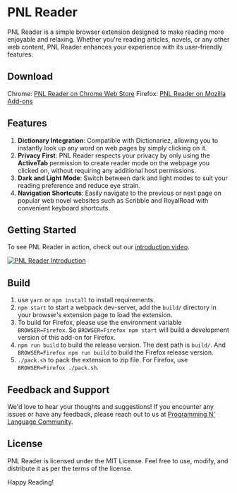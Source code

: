 # PNL Reader

PNL Reader is a simple browser extension designed to make reading more enjoyable and relaxing. Whether you're reading articles, novels, or any other web content, PNL Reader enhances your experience with its user-friendly features.

## Download
Chrome: [PNL Reader on Chrome Web Store](https://chromewebstore.google.com/detail/pnl-reader/amdebfiljmlhfkenbhhpckmmpkonpdfh)
Firefox: [PNL Reader on Mozilla Add-ons](https://addons.mozilla.org/en-US/firefox/addon/pnl-reader/)

## Features

1. **Dictionary Integration**: Compatible with Dictionariez, allowing you to instantly look up any word on web pages by simply clicking on it.
2. **Privacy First**: PNL Reader respects your privacy by only using the **ActiveTab** permission to create reader mode on the webpage you clicked on, without requiring any additional host permissions.
3. **Dark and Light Mode**: Switch between dark and light modes to suit your reading preference and reduce eye strain.
4. **Navigation Shortcuts**: Easily navigate to the previous or next page on popular web novel websites such as Scribble and RoyalRoad with convenient keyboard shortcuts.

## Getting Started

To see PNL Reader in action, check out our [introduction video](https://www.youtube.com/watch?v=ffwHpFl_fBo).

[![PNL Reader Introduction](https://img.youtube.com/vi/ffwHpFl_fBo/0.jpg)](https://www.youtube.com/watch?v=ffwHpFl_fBo)


## Build

1. use `yarn` or `npm install` to install requirements.
2. `npm start` to start a webpack dev-server, add the `build/` directory in your browser's extension page to load the extension.
3. To build for Firefox, please use the environment variable `BROWSER=Firefox`. So `BROWSER=Firefox npm start` will build a development version of this add-on for Firefox.
4. `npm run build` to build the release version. The dest path is `build/`. And `BROWSER=Firefox npm run build` to build the Firefox release version.  
5. `./pack.sh` to pack the extension to zip file. For Firefox, use `BROWSER=Firefox ./pack.sh`.


## Feedback and Support

We'd love to hear your thoughts and suggestions! If you encounter any issues or have any feedback, please reach out to us at [Programming N' Language Community](https://pnlpal.dev/category/3/feedback).


## License

PNL Reader is licensed under the MIT License. Feel free to use, modify, and distribute it as per the terms of the license.

Happy Reading!